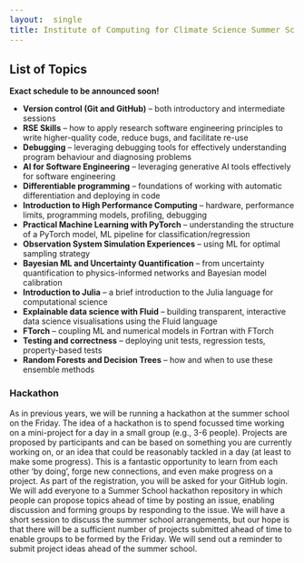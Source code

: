 ```yaml
---
layout:  single
title: Institute of Computing for Climate Science Summer School 2025
---
```


<style>
span.other, span.research, span.sci, span.social, span.workshop, span.hack, span.disc {
  border-radius: 4px;
  /* border-style: outset; */
  padding: 3pt;
}
span.other {
  background: rgb(237, 241, 255);
}
span.research {
  background: rgb(250, 238, 210);
}
span.sci,span.research {
  background: rgb(255, 227, 243);
}
span.social {
  background: rgb(255, 251, 204);
}
a.workhop:hover {
  text-decoration: underline;
}
.workshop {
  font-weight:700;
  color: #1d3ddf;
  cursor: pointer;
}
span.disc {
  background: rgb(242, 224, 255);
}
span.hack {
  background: rgb(230, 242, 232);
}
.showButton {
    font-size: smaller;
    font-decoration: underline;
    color: #eee;
    background: #5d4cfe;
    display: block-level;
    clear: left;
    cursor: pointer;
    border: outset;
    padding: 2px;
}
.showButton:active {
    border: inset;
}
.showButton:hover {
    border: outset;
    background: #8d8cff
}.abstract {
    margin: 10px;
    padding: 10px;
    text-align: justify;
    width: 60vw;
    top: 20vh;
    max-height: 60vh;
    left: 25vw;
    background: #eee;
    position: fixed;
    z-index: 10;
    overflow: scroll;

}
.opt {
	color: gray;
	font-style: italic;
	}
	div {
  font-size:12.5pt;
  text-align:justify;
  }
  .chairs {
  display:none;
  color: purple;
  font-weight: bold;
}
#abstracts div {
	display: none;
}
body {
  z-index: 0;
}
#layer {
  background: rgba(0,0,0,0.5);
  z-index: 2;
  display: none;
  position: fixed;
  left: 0;
  right: 0;
  top: 0;
  bottom: 0;
  height: 100vh;
  width: 100vw;
}
td:nth-child(3), td:nth-child(4) {
  padding-left: 2em;
  padding-right: 2em;
}
.pre-reqs {
  background: #e1e5e0;
}
</style>

<style>
div {
  font-size:12.5pt;
  text-align:justify;
}
</style>

<div id="layer"></div>

## List of Topics

__Exact schedule to be announced soon!__

* **Version control (Git and GitHub)** – both introductory and intermediate sessions  
* **RSE Skills** – how to apply research software engineering principles to write higher-quality code, reduce bugs, and facilitate re-use  
* **Debugging** – leveraging debugging tools for effectively understanding program behaviour and diagnosing problems  
* **AI for Software Engineering** – leveraging generative AI tools effectively for software engineering  
* **Differentiable programming** – foundations of working with automatic differentiation and deploying in code  
* **Introduction to High Performance Computing** – hardware, performance limits, programming models, profiling, debugging  
* **Practical Machine Learning with PyTorch** – understanding the structure of a PyTorch model, ML pipeline for classification/regression  
* **Observation System Simulation Experiences** – using ML for optimal sampling strategy  
* **Bayesian ML and Uncertainty Quantification** – from uncertainty quantification to physics-informed networks and Bayesian model calibration  
* **Introduction to Julia** – a brief introduction to the Julia language for computational science  
* **Explainable data science with Fluid** – building transparent, interactive data science visualisations using the Fluid language  
* **FTorch** – coupling ML and numerical models in Fortran with FTorch  
* **Testing and correctness** – deploying unit tests, regression tests, property-based tests  
* **Random Forests and Decision Trees** – how and when to use these ensemble methods  

### Hackathon

As in previous years, we will be running a hackathon at the summer school on the Friday. The idea of a hackathon is to spend focussed time working on a mini-project for a day in a small group (e.g., 3-6 people). Projects are proposed by participants and can be based on something you are currently working on, or an idea that could be reasonably tackled in a day (at least to make some progress). This is a fantastic opportunity to learn from each other ‘by doing’, forge new connections, and even make progress on a project. As part of the registration, you will be asked for your GitHub login. We will add everyone to a Summer School hackathon repository in which people can propose topics ahead of time by posting an issue, enabling discussion and forming groups by responding to the issue. We will have a short session to discuss the summer school arrangements, but our hope is that there will be a sufficient number of projects submitted ahead of time to enable groups to be formed by the Friday. We will send out a reminder to submit project ideas ahead of the summer school.

<script>
// Helper to add a HTML after another
function insertAfter(newNode, existingNode) {
  existingNode.parentNode.insertBefore(newNode, existingNode.nextSibling);
}
// adds abstract button (and its action) to every workshop tag
function addAbstractClicker() {
  var workshopTitles = document.getElementsByClassName("workshop");
  for (let i = 0; i < workshopTitles.length; i++) {
    let workshop = workshopTitles[i];
    workshop.addEventListener("click",
      function () {
          let abstract = document.getElementById("info-abstract-"+workshop.getAttribute("name"));
          let layer = document.getElementById("layer");
          if (abstract) {
              // null
          } else {
              //label.style.borderStyle = "inset";
              // create abstract box
              let abstractInfo = document.getElementById("abstract-"+workshop.getAttribute("name")).innerHTML;
              let abstract = document.createElement("p");
              abstract.id = "info-abstract-"+workshop.getAttribute("name");
              abstract.className = "abstract";
              abstract.innerHTML = "<b>" + workshop.innerHTML + "</b><br />" + abstractInfo;
              layer.style.display = "block";
              // add to the page
              insertAfter(abstract, workshop);
              // close
              let label = document.createElement("span");
              label.innerHTML = "Close"
              label.className = "showButton";
              label.style.borderStyle = "outset";
              abstract.appendChild(label);
              label.addEventListener("click",
                function() {
                  abstract.parentElement.removeChild(abstract);
                  layer.style.display = "none";
                })
          }
        });
  }
}
addAbstractClicker();

function highlightTitles(color) {
  var workshopTitles = document.getElementsByClassName("workshop");
  for (let i = 0; i < workshopTitles.length; i++) {
     let workshop = workshopTitles[i];
     workshop.style.background = color;
  }
}
</script>
